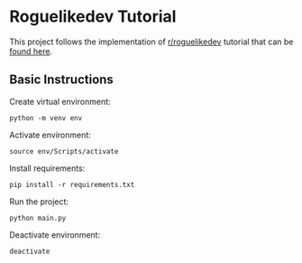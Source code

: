 # Roguelikedev Tutorial

This project follows the implementation of [r/roguelikedev](https://www.reddit.com/r/roguelikedev/) tutorial that can be [found here](https://rogueliketutorials.com/tutorials/tcod/v2/).

## Basic Instructions

Create virtual environment:

`python -m venv env`

Activate environment:

`source env/Scripts/activate`

Install requirements:

`pip install -r requirements.txt`

Run the project:

`python main.py`

Deactivate environment:

`deactivate`